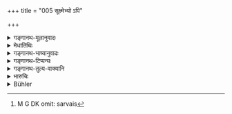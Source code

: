 +++
title = "005 सूक्ष्मेभ्यो ऽपि"

+++

<details><summary>गङ्गानथ-मूलानुवादः</summary>

Women should be specially guarded against even small attachments; for, if not guarded, they would bring grief to both families.—(5).
</details>

<details><summary>मेधातिथिः</summary>

**प्रसङ्गः** कुसंपर्कः । यया कदाचिद् अविज्ञानशीलया ********* ण बालेन वा गृहद्वारावस्थानदिनोज्वलवेषपुरुषदर्शनशीलयेत्य् एवमादय उच्च्यन्ते । अर्थाच् चित्तचलने **********क्ष्यत्वं चैषाम् । नैते किल साक्षाद् दोषरूपाः । न हि साक्षात् स्त्रीसंपर्कः स्त्रियो दोषरूपाः ************ सूक्ष्माद् इत्य् उच्यते । ततो **रक्ष्याः** निवारणीयाह् । **विशेषतः** प्रयत्नेन निवारणे दारदः ******** तश् च । सर्वैस्[^२०] तत्कुलीनैर् भ्रातृपितृव्यदेवराद्यै रक्षितव्या इति सिद्धं भवति । न तत्रा ********** ॥ ९.५ ॥


[^२०]:
     M G DK omit: sarvais
</details>

<details><summary>गङ्गानथ-भाष्यानुवादः</summary>

‘*Attachment*’— association, with a woman of unknown character,—one who is in the habit of standing at the doorway, looking at gaily dressed young men passing by, and so forth.

The meaning is that they should be guarded against temptations. Even though the acts mentioned above,—*i,e*. gazing at young men and so forth are not wrong in themselves, nor is the association of women with women wrong in itself.

\*         \*         \*     
   \*         \*       
 \*

Against these they should be ‘*guarded*’; they should be checked.

‘*Specialty*’ with particular care.

\*         \*         \*     
   \*         \*       
 \*

Thus the meaning is that the woman should be guarded by all the men of the family, her brother, father, brother-in-law, and the rest.

\*         \*         \*     
   \*         \*       
 \* (5)
</details>

<details><summary>गङ्गानथ-टिप्पन्यः</summary>

This verse is quoted in *Vivādaratnākara* (p. 412);—*Parāśaramādhava* (Vyavahāra, p. 323), which adds the following notes:—‘If they are not guarded, they bring grief to the families of their husbands and fathers; hence for the sake of both families, special care is to be taken of them’;—in *Nṛsiṃhaprasāda* (Saṃskāra, 66b);—in *Saṃskāraratnamālā* (p. 674);—in *Kṛtyasārasamuccaya* (p. 98);—and in *Vīramitrodaya* (Vyavahāra 158a).
</details>

<details><summary>गङ्गानथ-तुल्य-वाक्यानि</summary>

**(verses 9.5-7)  
**

*Mahābhārata* (3.12.68).—

*Hārīta* (Vivādaratnākara, p. 410).—‘One must guard one’s wife against
sensual contact, as the ruin of the wife involves the ruin of the family; the ruin of the family involves the ruin of the line; the ruin of the line involves the ruin of all offerings to gods and Pitṛs; the ruin of offerings involves the ruin of Dharma; the ruin of Dharma leads to the ruin of the soul; and the ruin of the soul means the loss of all things.’

*Paiṭhīnaśi* (Do., p. 411).—‘For these reasons, one must guard one’s
wife: lest there he a confusion of castes.’

*Bṛhaspati* (24-2).—(See under 2.)
</details>

<details><summary>भारुचिः</summary>

सूक्ष्मप्रसङ्गाश् चासां व्यभिचारहेतवो लोके प्रसिद्धाः परिव्राजिकादिसंसर्गाख्याः अननुशिष्टा अपि ॥ ९.५ ॥
</details>

<details><summary>Bühler</summary>

005	Women must particularly be guarded against evil inclinations, however trifling (they may appear); for, if they are not guarded, they will bring sorrow on two families.
</details>
